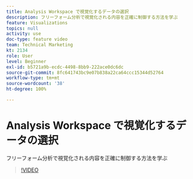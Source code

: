 ```yaml
---
title: Analysis Workspace で視覚化するデータの選択
description: フリーフォーム分析で視覚化される内容を正確に制御する方法を学ぶ
feature: Visualizations
topics: null
activity: use
doc-type: feature video
team: Technical Marketing
kt: 2134
role: User
level: Beginner
exl-id: b5721a9b-ecdc-4498-8bb9-222ace0dc6dc
source-git-commit: 8fc641743bc9e07b838a22ca64ccc15344d52764
workflow-type: tm+mt
source-wordcount: '38'
ht-degree: 100%

---
```


# Analysis Workspace で視覚化するデータの選択

フリーフォーム分析で視覚化される内容を正確に制御する方法を学ぶ

>[!VIDEO](https://video.tv.adobe.com/v/23993/?quality=12&learn=on)

